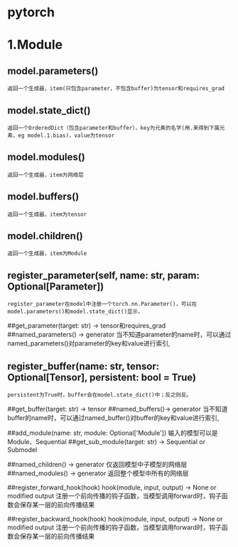 # pytorch
# 1.Module
## model.parameters()
    返回一个生成器，item(只包含parameter，不包含buffer)为tensor和requires_grad
## model.state_dict()
    返回一个OrderedDict（包含parameter和buffer），key为元素的名字(用.来得到下属元素，eg model.1.bias)，value为tensor
## model.modules()
    返回一个生成器，item为网络层
## model.buffers()
    返回一个生成器，item为tensor
## model.children()
    返回一个生成器，item为Module
    
## register_parameter(self, name: str, param: Optional[Parameter])
    register_parameter在model中注册一个torch.nn.Parameter()，可以在model.parameters()和model.state_dict()显示，
##get_parameter(target: str) -> tensor和requires_grad
##named_parameters() -> generator
    当不知道parameter的name时，可以通过named_parameters()对parameter的key和value进行索引,
    
## register_buffer(name: str, tensor: Optional[Tensor], persistent: bool = True)
    persistent为True时，buffer会在model.state_dict()中；反之则反。
##get_buffer(target: str) -> tensor
##named_buffers()-> generator
    当不知道buffer的name时，可以通过named_buffer()对buffer的key和value进行索引,
    
##add_module(name: str, module: Optional['Module'])
    输入的模型可以是Module、Sequential
##get_sub_module(target: str) -> Sequential or Submodel

##named_children() -> generator
    仅返回模型中子模型的网络层
##named_modules() -> generator
    返回整个模型中所有的网络层
   
##register_forward_hook(hook) 
    hook(module, input, output) -> None or modified output
    注册一个前向传播的钩子函数，当模型调用forward时，钩子函数会保存某一层的前向传播结果
    
##register_backward_hook(hook)
    hook(module, input, output) -> None or modified output
    注册一个前向传播的钩子函数，当模型调用forward时，钩子函数会保存某一层的前向传播结果
   
